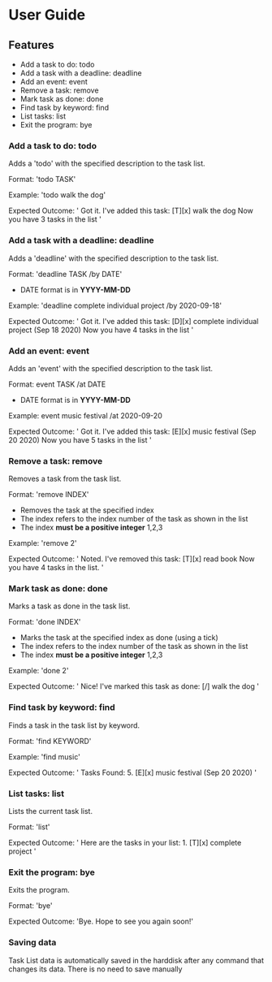 # User Guide

## Features 
* Add a task to do: todo
* Add a task with a deadline: deadline
* Add an event: event
* Remove a task: remove
* Mark task as done: done
* Find task by keyword: find
* List tasks: list
* Exit the program: bye


### Add a task to do: todo
Adds a 'todo' with the specified description to the task list.

Format: 'todo TASK'

Example: 'todo walk the dog'

Expected Outcome:
 '   Got it. I've added this task:
        [T][x] walk the dog
    Now you have 3 tasks in the list
'

### Add a task with a deadline: deadline
Adds a 'deadline' with the specified description to the task list.

Format: 'deadline TASK /by DATE'
* DATE format is in **YYYY-MM-DD**

Example: 'deadline complete individual project /by 2020-09-18'

Expected Outcome:
 '   Got it. I've added this task:
        [D][x] complete individual project (Sep 18 2020)
    Now you have 4 tasks in the list
'

### Add an event: event
Adds an 'event' with the specified description to the task list.

Format: event TASK /at DATE
* DATE format is in **YYYY-MM-DD**

Example: event music festival /at 2020-09-20

Expected Outcome:
 '   Got it. I've added this task:
        [E][x] music festival (Sep 20 2020)
    Now you have 5 tasks in the list
'
### Remove a task: remove
Removes a task from the task list.

Format: 'remove INDEX'
* Removes the task at the specified index
* The index refers to the index number of the task as shown in the list
* The index **must be a positive integer** 1,2,3

Example: 'remove 2' 

Expected Outcome:
'   Noted. I've removed this task:
       [T][x] read book
    Now you have 4 tasks in the list.
'

### Mark task as done: done
Marks a task as done in the task list.

Format: 'done INDEX'
* Marks the task at the specified index as done (using a tick)
*  The index refers to the index number of the task as shown in the list
* The index **must be a positive integer** 1,2,3

Example: 'done 2'

Expected Outcome:
' Nice! I've marked this task as done:
        [/] walk the dog
'

### Find task by keyword: find
Finds a task in the task list by keyword.

Format: 'find KEYWORD'

Example: 'find music'

Expected Outcome:
' Tasks Found:
    5. [E][x] music festival (Sep 20 2020)
'

### List tasks: list
Lists the current task list.

Format: 'list'

Expected Outcome:
'   Here are the tasks in your list:
        1. [T][x] complete project 
'

### Exit the program: bye
Exits the program.

Format: 'bye'

Expected Outcome:
'Bye. Hope to see you again soon!'

### Saving data
Task List data is automatically saved in the harddisk after any command that changes its data.
There is no need to save manually
















